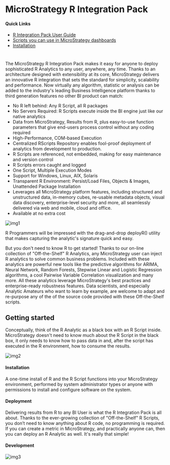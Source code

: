 # MicroStrategy R Integration Pack
#### Quick Links
* [R Integration Pack User Guide](https://github.com/MicroStrategy/RIntegrationPack/blob/master/docs/Documentation_RIntegrationPackUserGuide.pdf)
* [Scripts you can use in MicroStrategy dashboards](https://github.com/MicroStrategy/RIntegrationPack/tree/master/scripts)
* [Installation](https://github.com/MicroStrategy/RIntegrationPack/tree/master/installers)
#

The MicroStrategy R Integration Pack makes it easy for anyone to deploy sophisticated R Analytics to any user, anywhere, any time. Thanks to an architecture designed with extensibility at its core, MicroStrategy delivers an innovative R integration that sets the standard for simplicity, scalability and performance. Now virtually any algorithm, statistic or analysis can be added to the industry's leading Business Intelligence platform thanks to third generation features no other BI product can match:
 * No R left behind: Any R Script, all R packages
 * No Servers Required: R Scripts execute inside the BI engine just like our native analytics
 * Data from MicroStrategy, Results from R, plus easy-to-use function parameters that give end-users process control without any coding required
 * High-Performance, COM-based Execution
 * Centralized RScripts Repository enables fool-proof deployment of analytics from development to production.
 * R Scripts are referenced, not embedded, making for easy maintenance and version control
 * R Scripts errors caught and logged
 * One Script, Multiple Execution Modes
 * Support for Windows, Linux, AIX, Solaris
 * Transparent R Environment: Persist/Load Files, Objects & Images, Unattended Package Installation
 * Leverages all MicroStrategy platform features, including structured and unstructured data, in-memory cubes, re-usable metadata objects, visual data discovery, enterprise-level security and more, all seamlessly delivered via web and mobile, cloud and office.
 * Available at no extra cost

![img1]

R Programmers will be impressed with the drag-and-drop deployR() utility that makes capturing the analytic's signature quick and easy.


But you don't need to know R to get started! Thanks to our on-line collection of "Off-the-Shelf" R Analytics, any MicroStrategy user can inject R analytics to solve common business problems. Included with these analytics are powerful new tools like the predictive algorithms for ARIMA, Neural Network, Random Forests, Stepwise Linear and Logistic Regression algorithms, a cool Pairwise Variable Correlation visualization and many more. All these analytics leverage MicroStrategy's best practices and enterprise-ready robustness features. Data scientists, and especially Analytic Amateurs who want to learn by example, are welcome to adapt and re-purpose any of the of the source code provided with these Off-the-Shelf scripts.


## Getting started
Conceptually, think of the R Analytic as a black box with an R Script inside. MicroStrategy doesn't need to know much about the R Script in the black box, it only needs to know how to pass data in and, after the script has executed in the R environment, how to consume the results.

![img2]


#### Installation

A one-time install of R and the R Script functions into your MicroStrategy environment, performed by system administrator types or anyone with permissions to install and configure software on the system.

#### Deployment

Delivering results from R to any BI User is what the R Integration Pack is all about. Thanks to the ever-growing collection of "Off-the-Shelf" R Scripts, you don’t need to know anything about R code, no programming is required. If you can create a metric in MicroStrategy, and practically anyone can, then you can deploy an R Analytic as well. It's really that simple!

#### Development

![img3]



[img1]: http://download-codeplex.sec.s-msft.com/Download?ProjectName=rintegrationpack&DownloadId=867368
[img2]: http://download-codeplex.sec.s-msft.com/Download?ProjectName=rintegrationpack&DownloadId=867366
[img3]: http://download-codeplex.sec.s-msft.com/Download?ProjectName=rintegrationpack&DownloadId=867367
